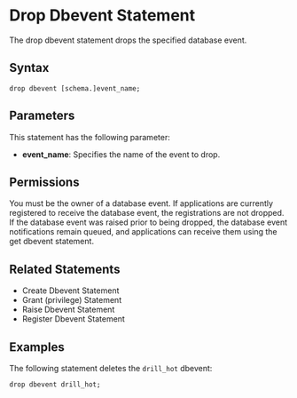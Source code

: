 # Drop Dbevent Statement

The drop dbevent statement drops the specified database event.

## Syntax

```
drop dbevent [schema.]event_name;
```

## Parameters

This statement has the following parameter:

- **event_name**: Specifies the name of the event to drop.

## Permissions

You must be the owner of a database event. If applications are currently registered to receive the database event, the registrations are not dropped. If the database event was raised prior to being dropped, the database event notifications remain queued, and applications can receive them using the get dbevent statement.

## Related Statements

- Create Dbevent Statement
- Grant (privilege) Statement
- Raise Dbevent Statement
- Register Dbevent Statement

## Examples

The following statement deletes the `drill_hot` dbevent:

```
drop dbevent drill_hot;
```
